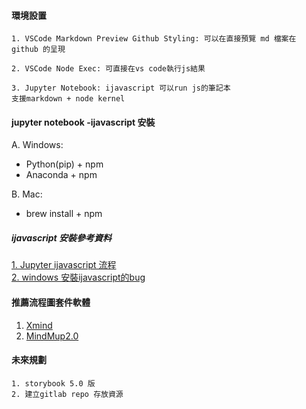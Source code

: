 #### 環境設置
```
1. VSCode Markdown Preview Github Styling: 可以在直接預覽 md 檔案在 github 的呈現

2. VSCode Node Exec: 可直接在vs code執行js結果

3. Jupyter Notebook: ijavascript 可以run js的筆記本
支援markdown + node kernel 

```

#### jupyter notebook -ijavascript 安裝

A. Windows: <br>
-  Python(pip) + npm
-  Anaconda + npm <br>

B. Mac: <br>
- brew install + npm

<h5>ijavascript 安裝參考資料</h5>

<a href="https://github.com/n-riesco/ijavascript">
1. Jupyter ijavascript 流程
</a>
<br>
<a href="https://github.com/n-riesco/ijavascript">
2. windows 安裝ijavascript的bug 
</a>

#### 推薦流程圖套件軟體
1. <a href="https://www.xmind.net/">Xmind</a>
2. <a href="https://drive.mindmup.com/">MindMup2.0 </a>

#### 未來規劃
``` 
1. storybook 5.0 版
2. 建立gitlab repo 存放資源

```
